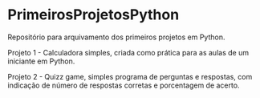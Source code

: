 # PrimeirosProjetosPython
Repositório para arquivamento dos primeiros projetos em Python.

Projeto 1 - Calculadora simples, criada como prática para as aulas de um iniciante em Python.

Projeto 2 - Quizz game, simples programa de perguntas e respostas, com indicação de número de respostas corretas e porcentagem de acerto.
